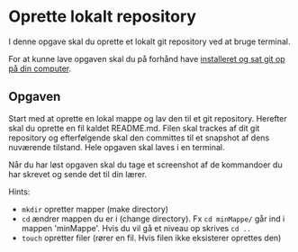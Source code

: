# Oprette lokalt repository

I denne opgave skal du oprette et lokalt git repository ved at bruge terminal.

For at kunne lave opgaven skal du på forhånd have [installeret og sat git op på din computer](https://github.com/Visualisering-DK/github/blob/master/README.md#for-at-komme-igang).


## Opgaven

Start med at oprette en lokal mappe og lav den til et git repository. Herefter skal du oprette en fil kaldet README.md. Filen skal trackes af dit git repository og efterfølgende skal den committes til et snapshot af dens nuværende tilstand. Hele opgaven skal laves i en terminal. 

Når du har løst opgaven skal du tage et screenshot af de kommandoer du har skrevet og sende det til din lærer.

Hints:
* `mkdir` opretter mapper (make directory)
* `cd` ændrer mappen du er i (change directory). Fx `cd minMappe/` går ind i mappen 'minMappe'. Hvis du vil gå et niveau op skrives `cd ..`
* `touch` opretter filer (rører en fil. Hvis filen ikke eksisterer oprettes den)

